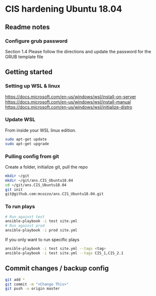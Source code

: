 # CIS hardening Ubuntu 18.04
## Readme notes
### Configure grub password 
Section 1.4 Please follow the directions and update the password for the GRUB template file

## Getting started 
### Setting up WSL & linux 
https://docs.microsoft.com/en-us/windows/wsl/install-on-server <br>
https://docs.microsoft.com/en-us/windows/wsl/install-manual <br> 
https://docs.microsoft.com/en-us/windows/wsl/initialize-distro <br>

### Update WSL
From inside your WSL linux edition.
```bash
sudo apt-get update
sudo apt-get upgrade
```

### Pulling config from git
Create a folder, initialize git, pull the repo
```bash
mkdir ~/git
mkdir ~/git/ans.CIS_Ubuntu18.04
cd ~/git/ans.CIS_Ubuntu18.04
git init
git@github.com:mcozzo/ans.CIS_Ubuntu18.04.git
```

### To run plays 
```bash
# Run against test
ansible-playbook -i test site.yml
# Run against prod
ansible-playbook -i prod site.yml
```
If you only want to run specific plays
```bash
ansible-playbook -i test site.yml --tags <tag>
ansible-playbook -i test site.yml --tags CIS_1,CIS_2.1
```

## Commit changes / backup config
```bash
git add *
git commit -m "<Change This>"
git push -u origin master 
```

